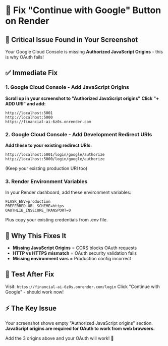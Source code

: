 # 🔧 Fix "Continue with Google" Button on Render

## 🚨 Critical Issue Found in Your Screenshot

Your Google Cloud Console is missing **Authorized JavaScript Origins** - this is why OAuth fails!

## ✅ Immediate Fix

### 1. Google Cloud Console - Add JavaScript Origins

**Scroll up in your screenshot to "Authorized JavaScript origins"**
**Click "+ ADD URI" and add:**

```
http://localhost:5001
http://localhost:5000  
https://financial-ai-6z0s.onrender.com
```

### 2. Google Cloud Console - Add Development Redirect URIs

**Add these to your existing redirect URIs:**

```
http://localhost:5001/login/google/authorize
http://localhost:5000/login/google/authorize
```

(Keep your existing production URI too)

### 3. Render Environment Variables

In your Render dashboard, add these environment variables:

```
FLASK_ENV=production
PREFERRED_URL_SCHEME=https  
OAUTHLIB_INSECURE_TRANSPORT=0
```

Plus copy your existing credentials from .env file.

## 🎯 Why This Fixes It

- **Missing JavaScript Origins** = CORS blocks OAuth requests
- **HTTP vs HTTPS mismatch** = OAuth security validation fails  
- **Missing environment vars** = Production config incorrect

## 🧪 Test After Fix

Visit: `https://financial-ai-6z0s.onrender.com/login`
Click "Continue with Google" - should work now!

## ⚡ The Key Issue

Your screenshot shows empty "Authorized JavaScript origins" section. 
**JavaScript origins are required for OAuth to work from web browsers.**

Add the 3 origins above and your OAuth will work! 🎉
